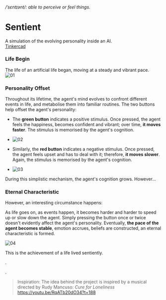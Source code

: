 
###### /ˈsɛntɪənt/: able to perceive or feel things.  
# Sentient  

A simulation of the evolving personality inside an AI.   
[Tinkercad](https://www.tinkercad.com/things/bvWo1WAxS34-p-comp-week-1-labs-jasper-zheng)  


### Life Begin
The life of an artificial life began, moving at a steady and vibrant pace.  
![01](https://github.com/msc-creative-computing/p-comp-week-1-labs-jasper-zheng/blob/main/src/01-min.gif?raw=true)  

### Personality Offset
Throughout its lifetime, the agent's mind evolves to confront different events in life, and metabolise them into familiar routines. The two buttons help offset the agent's personality:
 * The **green button** indicates a positive stimulus. Once pressed, the agent feels the happiness, becomes confident and vibrant; over time, **it moves faster**. The stimulus is memorised by the agent's cognition.  

 * ![02](https://github.com/msc-creative-computing/p-comp-week-1-labs-jasper-zheng/blob/main/src/02-min.gif?raw=true)  

 * Similarly, the **red button** indicates a negative stimulus. Once pressed, the agent feels upset and has to deal with it; therefore, **it moves slower**. Again, the stimulus is memorised by the agent's cognition.  
 * ![03](https://github.com/msc-creative-computing/p-comp-week-1-labs-jasper-zheng/blob/main/src/03-min.gif?raw=true)  

During this simplistic mechanism, the agent's cognition grows. However...

### Eternal Characteristic  

However, an interesting circumstance happens:   

As life goes on, as events happen, it becomes harder and harder to speed up or slow down the agent. Simply pressing the button once or twice doesn't evidently affect the agent's personality. Eventually, **the pace of the agent becomes stable**, emotion accrues, beliefs are constructed, an eternal characteristic is formed.  

![04](https://github.com/msc-creative-computing/p-comp-week-1-labs-jasper-zheng/blob/main/src/04-min.gif?raw=true)    

This is the achievement of a life lived sentiently.

.  

.  
> Inspiration: The idea behind the project is inspired by a musical directed by Rudy Mancuso: *Cure for Loneliness*  
 https://youtu.be/RqATb20dO34?t=188  
